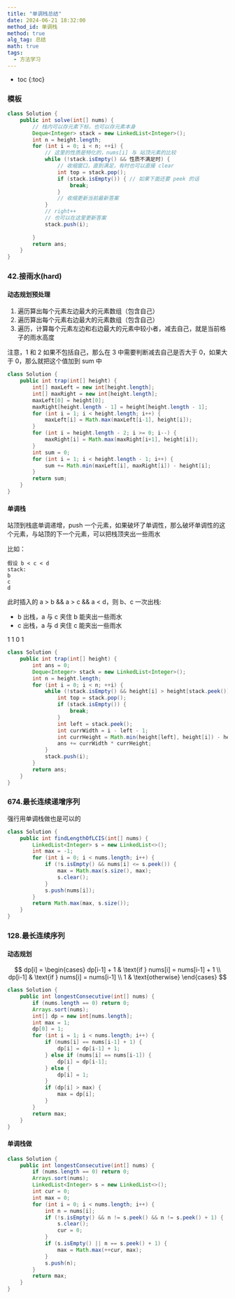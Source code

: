 ```yaml
---
title: "单调栈总结"
date: 2024-06-21 18:32:00
method_id: 单调栈
method: true
alg_tag: 总结
math: true
tags:
  - 方法学习
---
```


* toc
{:toc}

### 模板


```java
class Solution {
    public int solve(int[] nums) {
        // 栈内可以存元素下标，也可以存元素本身
        Deque<Integer> stack = new LinkedList<Integer>();
        int n = height.length;
        for (int i = 0; i < n; ++i) {
            // 这里的性质是特化的，nums[i] 与 站顶元素的比较
            while (!stack.isEmpty() && 性质不满足时) {
                // 收缩窗口，直到满足，有时也可以直接 clear
                int top = stack.pop();
                if (stack.isEmpty()) { // 如果下面还要 peek 的话
                    break;
                }
                // 收缩更新当前最新答案
            }
            // right++
            // 也可以在这里更新答案
            stack.push(i);
            
        }
        return ans;
    }
}
```

### 42.接雨水(hard)

#### 动态规划预处理 
1. 遍历算出每个元素左边最大的元素数组（包含自己）
2. 遍历算出每个元素右边最大的元素数组（包含自己）
3. 遍历，计算每个元素左边和右边最大的元素中较小者，减去自己，就是当前格子的雨水高度

注意，1 和 2 如果不包括自己，那么在 3 中需要判断减去自己是否大于 0，如果大于 0，那么就把这个值加到 sum 中

```java
class Solution {
    public int trap(int[] height) {
        int[] maxLeft = new int[height.length];
        int[] maxRight = new int[height.length];
        maxLeft[0] = height[0];
        maxRight[height.length - 1] = height[height.length - 1];
        for (int i = 1; i < height.length; i++) {
            maxLeft[i] = Math.max(maxLeft[i-1], height[i]);
        }
        for (int i = height.length - 2; i >= 0; i--) {
            maxRight[i] = Math.max(maxRight[i+1], height[i]);
        }
        int sum = 0;
        for (int i = 1; i < height.length - 1; i++) {
            sum += Math.min(maxLeft[i], maxRight[i]) - height[i];
        }
        return sum;
    }
}
```

#### 单调栈

站顶到栈底单调递增，push 一个元素，如果破坏了单调性，那么破坏单调性的这个元素，与站顶的下一个元素，可以把栈顶夹出一些雨水

比如：
```text
假设 b < c < d
stack:
b
c
d
```

此时插入的 a > b && a > c && a < d，则 b、c 一次出栈:

* b 出栈，a 与 c 夹住 b 能夹出一些雨水
* c 出栈，a 与 d 夹住 c 能夹出一些雨水

1 1 0 1

```java
class Solution {
    public int trap(int[] height) {
        int ans = 0;
        Deque<Integer> stack = new LinkedList<Integer>();
        int n = height.length;
        for (int i = 0; i < n; ++i) {
            while (!stack.isEmpty() && height[i] > height[stack.peek()]) {
                int top = stack.pop();
                if (stack.isEmpty()) {
                    break;
                }
                int left = stack.peek();
                int currWidth = i - left - 1;
                int currHeight = Math.min(height[left], height[i]) - height[top];
                ans += currWidth * currHeight;
            }
            stack.push(i);
        }
        return ans;
    }
}
```

### 674.最长连续递增序列

强行用单调栈做也是可以的

```java
class Solution {
    public int findLengthOfLCIS(int[] nums) {
        LinkedList<Integer> s = new LinkedList<>();
        int max = -1;
        for (int i = 0; i < nums.length; i++) {
            if (!s.isEmpty() && nums[i] <= s.peek()) {
                max = Math.max(s.size(), max);
                s.clear();
            }
            s.push(nums[i]);
        }
        return Math.max(max, s.size());
    }
}
```

### 128.最长连续序列

#### 动态规划

$$
dp[i] =
\begin{cases}
dp[i-1] + 1 & \text{if } nums[i] = nums[i-1] + 1 \\
dp[i-1] & \text{if } nums[i] = nums[i-1] \\
1 & \text{otherwise}
\end{cases}
$$

```java
class Solution {
    public int longestConsecutive(int[] nums) {
        if (nums.length == 0) return 0;
        Arrays.sort(nums);
        int[] dp = new int[nums.length];
        int max = 1;
        dp[0] = 1;
        for (int i = 1; i < nums.length; i++) {
            if (nums[i] == nums[i-1] + 1) {
                dp[i] = dp[i-1] + 1;
            } else if (nums[i] == nums[i-1]) {
                dp[i] = dp[i-1];
            } else {
                dp[i] = 1;
            }
            if (dp[i] > max) {
                max = dp[i];
            }
        }
        return max;
    }
}
```

#### 单调栈做

```java
class Solution {
    public int longestConsecutive(int[] nums) {
        if (nums.length == 0) return 0;
        Arrays.sort(nums);
        LinkedList<Integer> s = new LinkedList<>();
        int cur = 0;
        int max = 0;
        for (int i = 0; i < nums.length; i++) {
            int n = nums[i];
            if (!s.isEmpty() && n != s.peek() && n != s.peek() + 1) {
                s.clear();
                cur = 0;
            }
            if (s.isEmpty() || n == s.peek() + 1) {
                max = Math.max(++cur, max);
            }
            s.push(n);
        }
        return max;
    }
}
```
